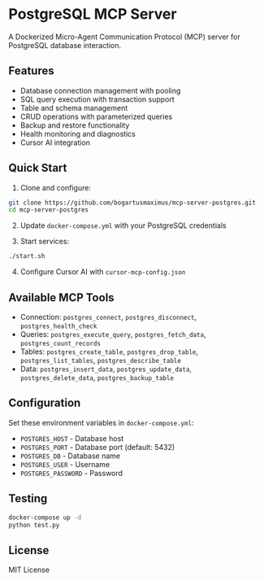 # PostgreSQL MCP Server

A Dockerized Micro-Agent Communication Protocol (MCP) server for PostgreSQL database interaction.

## Features

- Database connection management with pooling
- SQL query execution with transaction support
- Table and schema management
- CRUD operations with parameterized queries
- Backup and restore functionality
- Health monitoring and diagnostics
- Cursor AI integration

## Quick Start

1. Clone and configure:
```bash
git clone https://github.com/bogartusmaximus/mcp-server-postgres.git
cd mcp-server-postgres
```

2. Update `docker-compose.yml` with your PostgreSQL credentials

3. Start services:
```bash
./start.sh
```

4. Configure Cursor AI with `cursor-mcp-config.json`

## Available MCP Tools

- Connection: `postgres_connect`, `postgres_disconnect`, `postgres_health_check`
- Queries: `postgres_execute_query`, `postgres_fetch_data`, `postgres_count_records`
- Tables: `postgres_create_table`, `postgres_drop_table`, `postgres_list_tables`, `postgres_describe_table`
- Data: `postgres_insert_data`, `postgres_update_data`, `postgres_delete_data`, `postgres_backup_table`

## Configuration

Set these environment variables in `docker-compose.yml`:
- `POSTGRES_HOST` - Database host
- `POSTGRES_PORT` - Database port (default: 5432)
- `POSTGRES_DB` - Database name
- `POSTGRES_USER` - Username
- `POSTGRES_PASSWORD` - Password

## Testing

```bash
docker-compose up -d
python test.py
```

## License

MIT License